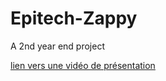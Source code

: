 # Epitech-Zappy
A 2nd year end project

[lien vers une vidéo de présentation](https://www.youtube.com/watch?v=pRT4xN0kYzY&ab_channel=SCOOL_BEAT)
